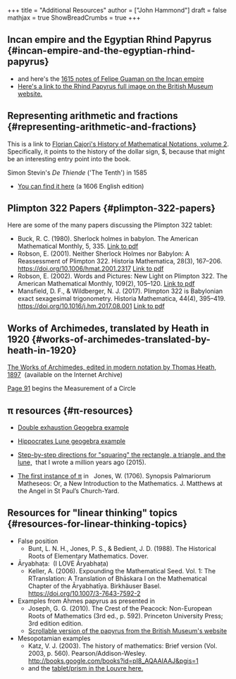 +++
title = "Additional Resources"
author = ["John Hammond"]
draft = false
mathjax = true
ShowBreadCrumbs = true
+++

## Incan empire and the Egyptian Rhind Papyrus {#incan-empire-and-the-egyptian-rhind-papyrus}

-   and here's the [1615 notes of Felipe Guaman on the Incan empire](http://www5.kb.dk/permalink/2006/poma/356/en/image/?open=idm45693536739296)
-   [Here's a link to the Rhind Papyrus full image on the British Museum website.](https://www.britishmuseum.org/collection/object/Y_EA10058)


## Representing arithmetic and fractions {#representing-arithmetic-and-fractions}

This is a link to [Florian Cajori's History of Mathematical Notations, volume 2](https://archive.org/details/b29980343_0002/page/14/mode/2up). Specifically, it points to the history of the dollar sign, $, because that might be an interesting entry point into the book.

Simon Stevin's  _De Thiende_ ('The Tenth') in 1585

-   [You can find it here](https://books.google.com/books?id=aVdIAQAAMAAJ&pg=PA9&ci=99%252C363%252C407%252C298&source=bookclip#v=onepage&q&f=false) (a 1606 English edition)


## Plimpton 322 Papers {#plimpton-322-papers}

Here are some of the many papers discussing the Plimpton 322 tablet:

-   Buck, R. C. (1980). Sherlock holmes in babylon. The American Mathematical Monthly, 5, 335.
    [Link to pdf](/history/Buck1980.pdf)
-   Robson, E. (2001). Neither Sherlock Holmes nor Babylon: A Reassessment of Plimpton 322. Historia Mathematica, 28(3), 167–206. <https://doi.org/10.1006/hmat.2001.2317>
    [Link to pdf](/history/Robson2001.pdf)
-   Robson, E. (2002). Words and Pictures: New Light on Plimpton 322. The American Mathematical Monthly, 109(2), 105–120.
    [Link to pdf](/history/Robson2002.pdf)
-   Mansfield, D. F., &amp; Wildberger, N. J. (2017). Plimpton 322 is Babylonian exact sexagesimal trigonometry. Historia Mathematica, 44(4), 395–419. <https://doi.org/10.1016/j.hm.2017.08.001>
    [Link to pdf](/history/Mansfield2017.pdf)


## Works of Archimedes, translated by Heath in 1920 {#works-of-archimedes-translated-by-heath-in-1920}

[The Works of Archimedes, edited in modern notation by Thomas Heath, 1897](<https://archive.org/details/worksofarchimede00arch>)  (available on the Internet Archive)

[Page 91](<https://archive.org/details/worksofarchimede00arch/page/90/mode/2up>) begins the <span class="underline">Measurement of a Circle</span>


## π resources {#π-resources}

-   [Double exhaustion Geogebra example](<https://www.geogebra.org/m/mxkvaf2w>)

-   [Hippocrates Lune geogebra example](<https://www.geogebra.org/m/pFrBKxbu>)

-   [Step-by-step directions for "squaring" the rectangle, a triangle, and the lune,](<https://docs.google.com/document/d/1DS22Sq61KAGp8Mz-zDs7b47wJPOKwmamxMecYRFtZbg/edit#heading=h.c4qr87x5w9ij>)  that I wrote a million years ago (2015).

-   [The first instance of π](<https://archive.org/details/SynopsisPalmariorumMatheseosOrANewIntroductionToTheMathematics/page/n261/mode/2up>) in   Jones, W. (1706). <span class="underline">Synopsis Palmariorum Matheseos: Or, a New Introduction to the Mathematics</span>. J. Matthews at the Angel in St Paul’s Church-Yard.


## Resources for "linear thinking" topics {#resources-for-linear-thinking-topics}

-   False position
    -   Bunt, L. N. H., Jones, P. S., &amp; Bedient, J. D. (1988). <span class="underline">The Historical    Roots of Elementary Mathematics</span>. Dover.
-   Āryabhaṭa:  (I LOVE Āryabhaṭa)
    -   Keller, A. (2006). <span class="underline">Expounding the Mathematical Seed. Vol. 1: The RTranslation: A Translation of Bhāskara I on the Mathematical Chapter of the Āryabhatīya</span>. Birkhäuser Basel. [<https://doi.org/10.1007/3-7643-7592-2>](<https://doi.org/10.1007/3-7643-7592-2>)
-   Examples from Ahmes papyrus as presented in
    -   Joseph, G. G. (2010). <span class="underline">The Crest of the Peacock: Non-European Roots of Mathematics</span> (3rd ed., p. 592). Princeton University Press; 3rd edition edition.
    -   [Scrollable version of the papyrus from the British Museum's website](<https://www.britishmuseum.org/collection/object/Y_EA10058>)
-   Mesopotamian examples
    -   Katz, V. J. (2003). <span class="underline">The history of mathematics: Brief version</span> (Vol. 2003, p. 560). Pearson/Addison-Wesley. [<http://books.google.com/books?id=pI8_AQAAIAAJ&pgis=1>](<http://books.google.com/books?id=pI8_AQAAIAAJ&pgis=1>)
    -   and the [tablet/prism in the Louvre here.](<http://ressources.louvrelens.fr/EXPLOITATION/oeuvre-ao-8862.aspx>)
